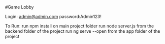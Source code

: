 #Game Lobby 



Login: admin@admin.com
password:Admin123!
 
 To Run:
 run npm install on main project folder
 run node server.js from the backend folder of the project
 run ng serve --open from the app folder of the project
